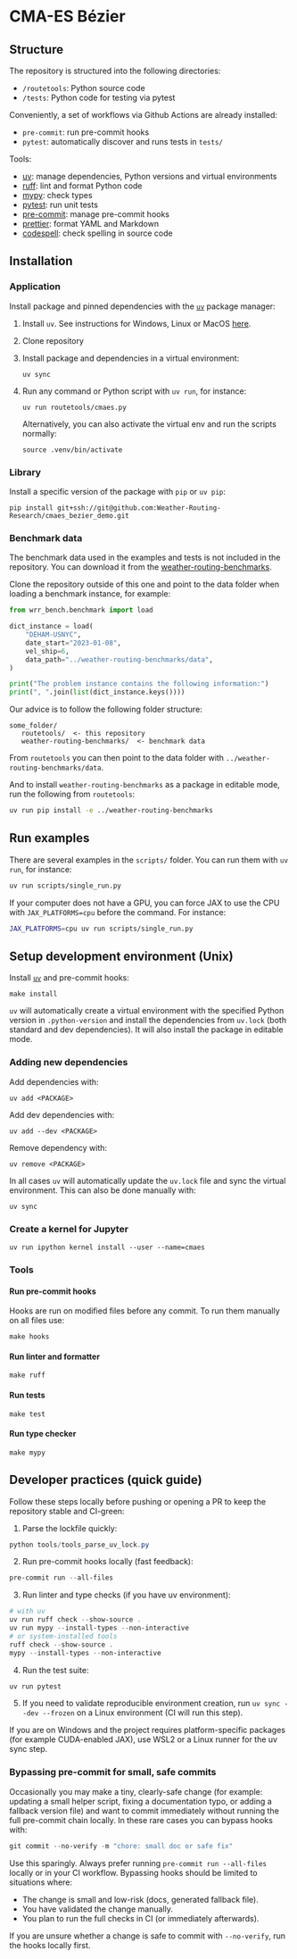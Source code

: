 # CMA-ES Bézier

## Structure

The repository is structured into the following directories:

- `/routetools`: Python source code
- `/tests`: Python code for testing via pytest

Conveniently, a set of workflows via Github Actions are already installed:

- `pre-commit`: run pre-commit hooks
- `pytest`: automatically discover and runs tests in `tests/`

Tools:

- [uv](https://docs.astral.sh/uv/): manage dependencies, Python versions and virtual environments
- [ruff](https://docs.astral.sh/ruff/): lint and format Python code
- [mypy](https://mypy.readthedocs.io/): check types
- [pytest](https://docs.pytest.org/en/): run unit tests
- [pre-commit](https://pre-commit.com/): manage pre-commit hooks
- [prettier](https://prettier.io/): format YAML and Markdown
- [codespell](https://github.com/codespell-project/codespell): check spelling in source code

## Installation

### Application

Install package and pinned dependencies with the [`uv`](https://docs.astral.sh/uv/) package manager:

1. Install `uv`. See instructions for Windows, Linux or MacOS [here](https://docs.astral.sh/uv/getting-started/installation/).

2. Clone repository

3. Install package and dependencies in a virtual environment:

   ```{bash}
   uv sync
   ```

4. Run any command or Python script with `uv run`, for instance:

   ```{bash}
   uv run routetools/cmaes.py
   ```

   Alternatively, you can also activate the virtual env and run the scripts normally:

   ```{bash}
   source .venv/bin/activate
   ```

### Library

Install a specific version of the package with `pip` or `uv pip`:

```{bash}
pip install git+ssh://git@github.com:Weather-Routing-Research/cmaes_bezier_demo.git
```

### Benchmark data

The benchmark data used in the examples and tests is not included in the repository. You can download it from the [weather-routing-benchmarks](https://github.com/Weather-Routing-Research/weather-routing-benchmarks).

Clone the repository outside of this one and point to the data folder when loading a benchmark instance, for example:

```python
from wrr_bench.benchmark import load

dict_instance = load(
    "DEHAM-USNYC",
    date_start="2023-01-08",
    vel_ship=6,
    data_path="../weather-routing-benchmarks/data",
)

print("The problem instance contains the following information:")
print(", ".join(list(dict_instance.keys())))
```

Our advice is to follow the following folder structure:

```
some_folder/
   routetools/  <- this repository
   weather-routing-benchmarks/  <- benchmark data
```

From `routetools` you can then point to the data folder with `../weather-routing-benchmarks/data`.

And to install `weather-routing-benchmarks` as a package in editable mode, run the following from `routetools`:

```bash
uv run pip install -e ../weather-routing-benchmarks
```

## Run examples

There are several examples in the `scripts/` folder. You can run them with `uv run`, for instance:

```bash
uv run scripts/single_run.py
```

If your computer does not have a GPU, you can force JAX to use the CPU with `JAX_PLATFORMS=cpu` before the command. For instance:

```bash
JAX_PLATFORMS=cpu uv run scripts/single_run.py
```

## Setup development environment (Unix)

Install [`uv`](https://docs.astral.sh/uv/getting-started/installation/) and pre-commit hooks:

```{bash}
make install
```

`uv` will automatically create a virtual environment with the specified Python version in `.python-version` and install the dependencies from `uv.lock` (both standard and dev dependencies). It will also install the package in editable mode.

### Adding new dependencies

Add dependencies with:

```{bash}
uv add <PACKAGE>
```

Add dev dependencies with:

```{bash}
uv add --dev <PACKAGE>
```

Remove dependency with:

```{bash}
uv remove <PACKAGE>
```

In all cases `uv` will automatically update the `uv.lock` file and sync the virtual environment. This can also be done manually with:

```{bash}
uv sync
```

### Create a kernel for Jupyter

```{bash}
uv run ipython kernel install --user --name=cmaes
```

### Tools

#### Run pre-commit hooks

Hooks are run on modified files before any commit. To run them manually on all files use:

```{bash}
make hooks
```

#### Run linter and formatter

```{bash}
make ruff
```

#### Run tests

```{bash}
make test
```

#### Run type checker

```{bash}
make mypy
```

## Developer practices (quick guide)

Follow these steps locally before pushing or opening a PR to keep the repository stable and CI-green:

1. Parse the lockfile quickly:

```powershell
python tools/tools_parse_uv_lock.py
```

2. Run pre-commit hooks locally (fast feedback):

```powershell
pre-commit run --all-files
```

3. Run linter and type checks (if you have uv environment):

```powershell
# with uv
uv run ruff check --show-source .
uv run mypy --install-types --non-interactive
# or system-installed tools
ruff check --show-source .
mypy --install-types --non-interactive
```

4. Run the test suite:

```powershell
uv run pytest
```

5. If you need to validate reproducible environment creation, run `uv sync --dev --frozen` on a Linux environment (CI will run this step).

If you are on Windows and the project requires platform-specific packages (for example CUDA-enabled JAX), use WSL2 or a Linux runner for the uv sync step.

### Bypassing pre-commit for small, safe commits

Occasionally you may make a tiny, clearly-safe change (for example: updating a small helper script, fixing a documentation typo, or adding a fallback version file) and want to commit immediately without running the full pre-commit chain locally. In these rare cases you can bypass hooks with:

```powershell
git commit --no-verify -m "chore: small doc or safe fix"
```

Use this sparingly. Always prefer running `pre-commit run --all-files` locally or in your CI workflow. Bypassing hooks should be limited to situations where:

- The change is small and low-risk (docs, generated fallback file).
- You have validated the change manually.
- You plan to run the full checks in CI (or immediately afterwards).

If you are unsure whether a change is safe to commit with `--no-verify`, run the hooks locally first.
